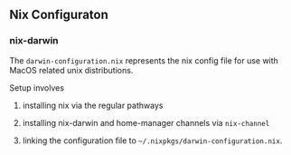 ## Nix Configuraton

### nix-darwin

The `darwin-configuration.nix` represents the nix config file for use with MacOS related unix distributions.

Setup involves

1) installing nix via the regular pathways

2) installing nix-darwin and home-manager channels via `nix-channel`

3) linking the configuration file to `~/.nixpkgs/darwin-configuration.nix`.
